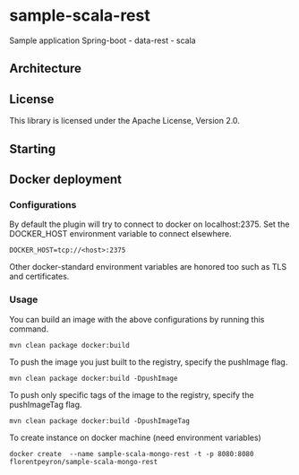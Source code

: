 # sample-scala-rest
Sample application Spring-boot - data-rest - scala

## Architecture

## License
This library is licensed under the Apache License, Version 2.0.

## Starting



## Docker deployment

### Configurations

By default the plugin will try to connect to docker on localhost:2375. Set the DOCKER_HOST environment variable to connect elsewhere.

    DOCKER_HOST=tcp://<host>:2375

Other docker-standard environment variables are honored too such as TLS and certificates.

### Usage

You can build an image with the above configurations by running this command.

    mvn clean package docker:build

To push the image you just built to the registry, specify the pushImage flag.

    mvn clean package docker:build -DpushImage

To push only specific tags of the image to the registry, specify the pushImageTag flag.

    mvn clean package docker:build -DpushImageTag

To create instance on docker machine (need environment variables)

    docker create  --name sample-scala-mongo-rest -t -p 8080:8080 florentpeyron/sample-scala-mongo-rest
